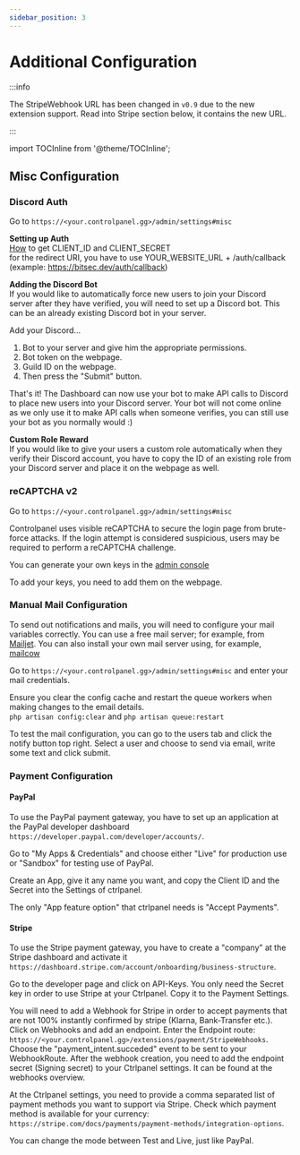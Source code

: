 ```yaml
---
sidebar_position: 3
---
```


# Additional Configuration

:::info

The StripeWebhook URL has been changed in `v0.9` due to the new extension support. Read into Stripe section below, it contains the new URL.

:::

import TOCInline from '@theme/TOCInline';

<TOCInline toc={toc} />

## Misc Configuration

### Discord Auth

Go to `https://<your.controlpanel.gg>/admin/settings#misc`

**Setting up Auth**<br/>
[How](http://faq.demostoreprestashop.com/faq.php?fid=133&pid=41) to get CLIENT_ID and CLIENT_SECRET <br />
for the redirect URI, you have to use YOUR_WEBSITE_URL + /auth/callback (example: https://bitsec.dev/auth/callback)

**Adding the Discord Bot**<br/>
If you would like to automatically force new users to join your Discord server after they have verified, you will need to set up a Discord bot. This can be an already existing Discord bot in your server.

Add your Discord...

1. Bot to your server and give him the appropriate permissions.
2. Bot token on the webpage.
3. Guild ID on the webpage.
4. Then press the "Submit" button.

That's it! The Dashboard can now use your bot to make API calls to Discord to place new users into your Discord server. Your bot will not come online as we only use it to make API calls when someone verifies, you can still use your bot as you normally would :)

**Custom Role Reward**<br/>
If you would like to give your users a custom role automatically when they verify their Discord account, you have to copy the ID of an existing role from your Discord server and place it on the webpage as well.

### reCAPTCHA v2

Go to `https://<your.controlpanel.gg>/admin/settings#misc`

Controlpanel uses visible reCAPTCHA to secure the login page from brute-force attacks. If the login attempt is considered suspicious, users may be required to perform a reCAPTCHA challenge.

You can generate your own keys in the [admin console](https://www.google.com/recaptcha/admin/create)

To add your keys, you need to add them on the webpage.

### Manual Mail Configuration

To send out notifications and mails, you will need to configure your mail variables correctly.
You can use a free mail server; for example, from [Mailjet](https://www.mailjet.com/). You can also install your own mail server using, for example, [mailcow](https://mailcow.email/)

Go to `https://<your.controlpanel.gg>/admin/settings#misc` and enter your mail credentials.

Ensure you clear the config cache and restart the queue workers when making changes to the email details.<br/>
`php artisan config:clear` and `php artisan queue:restart`

To test the mail configuration, you can go to the users tab and click the notify button top right.
Select a user and choose to send via email, write some text and click submit.

### Payment Configuration

#### PayPal

To use the PayPal payment gateway, you have to set up an application at the PayPal developer dashboard `https://developer.paypal.com/developer/accounts/`.

Go to "My Apps & Credentials" and choose either "Live" for production use or "Sandbox" for testing use of PayPal.

Create an App, give it any name you want, and copy the Client ID and the Secret into the Settings of ctrlpanel.

The only "App feature option" that ctrlpanel needs is "Accept Payments".

#### Stripe

To use the Stripe payment gateway, you have to create a "company" at the Stripe dashboard and activate it `https://dashboard.stripe.com/account/onboarding/business-structure`.

Go to the developer page and click on API-Keys. You only need the Secret key in order to use Stripe at your Ctrlpanel. Copy it to the Payment Settings.

You will need to add a Webhook for Stripe in order to accept payments that are not 100% instantly confirmed by stripe (Klarna, Bank-Transfer etc.).
Click on Webhooks and add an endpoint.
Enter the Endpoint route: `https://<your.controlpanel.gg>/extensions/payment/StripeWebhooks`.
Choose the "payment_intent.succeded" event to be sent to your WebhookRoute.
After the webhook creation, you need to add the endpoint secret (Signing secret) to your Ctrlpanel settings. It can be found at the webhooks overview.

At the Ctrlpanel settings, you need to provide a comma separated list of payment methods you want to support via Stripe.
Check which payment method is available for your currency: `https://stripe.com/docs/payments/payment-methods/integration-options`.

You can change the mode between Test and Live, just like PayPal.
